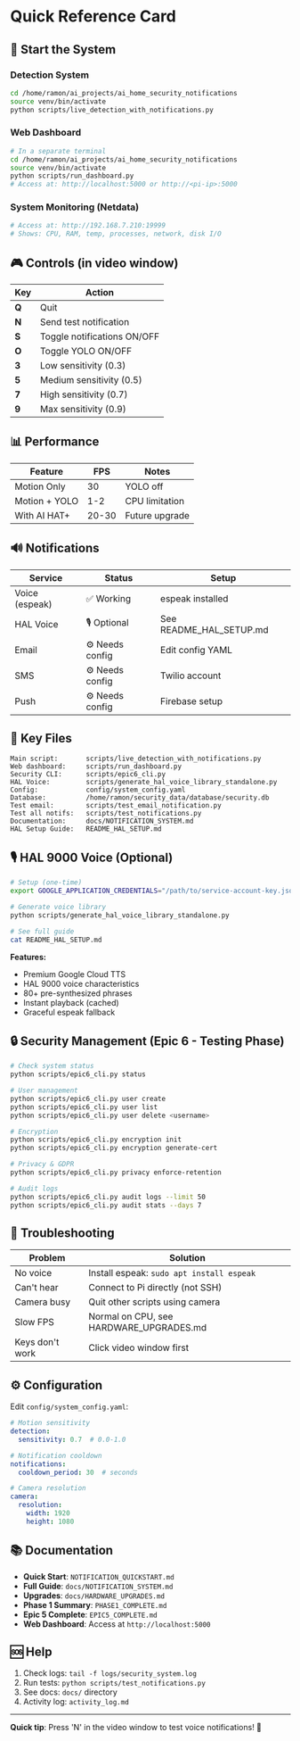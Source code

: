 # Quick Reference Card

## 🚀 Start the System

### Detection System
```bash
cd /home/ramon/ai_projects/ai_home_security_notifications
source venv/bin/activate
python scripts/live_detection_with_notifications.py
```

### Web Dashboard
```bash
# In a separate terminal
cd /home/ramon/ai_projects/ai_home_security_notifications
source venv/bin/activate
python scripts/run_dashboard.py
# Access at: http://localhost:5000 or http://<pi-ip>:5000
```

### System Monitoring (Netdata)
```bash
# Access at: http://192.168.7.210:19999
# Shows: CPU, RAM, temp, processes, network, disk I/O
```

## 🎮 Controls (in video window)

| Key | Action |
|-----|--------|
| **Q** | Quit |
| **N** | Send test notification |
| **S** | Toggle notifications ON/OFF |
| **O** | Toggle YOLO ON/OFF |
| **3** | Low sensitivity (0.3) |
| **5** | Medium sensitivity (0.5) |
| **7** | High sensitivity (0.7) |
| **9** | Max sensitivity (0.9) |

## 📊 Performance

| Feature | FPS | Notes |
|---------|-----|-------|
| Motion Only | 30 | YOLO off |
| Motion + YOLO | 1-2 | CPU limitation |
| With AI HAT+ | 20-30 | Future upgrade |

## 🔊 Notifications

| Service | Status | Setup |
|---------|--------|-------|
| Voice (espeak) | ✅ Working | espeak installed |
| HAL Voice | 🎙️ Optional | See README_HAL_SETUP.md |
| Email | ⚙️ Needs config | Edit config YAML |
| SMS | ⚙️ Needs config | Twilio account |
| Push | ⚙️ Needs config | Firebase setup |

## 📁 Key Files

```
Main script:       scripts/live_detection_with_notifications.py
Web dashboard:     scripts/run_dashboard.py
Security CLI:      scripts/epic6_cli.py
HAL Voice:         scripts/generate_hal_voice_library_standalone.py
Config:            config/system_config.yaml
Database:          /home/ramon/security_data/database/security.db
Test email:        scripts/test_email_notification.py
Test all notifs:   scripts/test_notifications.py
Documentation:     docs/NOTIFICATION_SYSTEM.md
HAL Setup Guide:   README_HAL_SETUP.md
```

## 🎙️ HAL 9000 Voice (Optional)

```bash
# Setup (one-time)
export GOOGLE_APPLICATION_CREDENTIALS="/path/to/service-account-key.json"

# Generate voice library
python scripts/generate_hal_voice_library_standalone.py

# See full guide
cat README_HAL_SETUP.md
```

**Features:**
- Premium Google Cloud TTS
- HAL 9000 voice characteristics
- 80+ pre-synthesized phrases
- Instant playback (cached)
- Graceful espeak fallback

## 🔒 Security Management (Epic 6 - Testing Phase)

```bash
# Check system status
python scripts/epic6_cli.py status

# User management
python scripts/epic6_cli.py user create
python scripts/epic6_cli.py user list
python scripts/epic6_cli.py user delete <username>

# Encryption
python scripts/epic6_cli.py encryption init
python scripts/epic6_cli.py encryption generate-cert

# Privacy & GDPR
python scripts/epic6_cli.py privacy enforce-retention

# Audit logs
python scripts/epic6_cli.py audit logs --limit 50
python scripts/epic6_cli.py audit stats --days 7
```

## 🐛 Troubleshooting

| Problem | Solution |
|---------|----------|
| No voice | Install espeak: `sudo apt install espeak` |
| Can't hear | Connect to Pi directly (not SSH) |
| Camera busy | Quit other scripts using camera |
| Slow FPS | Normal on CPU, see HARDWARE_UPGRADES.md |
| Keys don't work | Click video window first |

## ⚙️ Configuration

Edit `config/system_config.yaml`:

```yaml
# Motion sensitivity
detection:
  sensitivity: 0.7  # 0.0-1.0

# Notification cooldown
notifications:
  cooldown_period: 30  # seconds

# Camera resolution
camera:
  resolution:
    width: 1920
    height: 1080
```

## 📚 Documentation

- **Quick Start**: `NOTIFICATION_QUICKSTART.md`
- **Full Guide**: `docs/NOTIFICATION_SYSTEM.md`
- **Upgrades**: `docs/HARDWARE_UPGRADES.md`
- **Phase 1 Summary**: `PHASE1_COMPLETE.md`
- **Epic 5 Complete**: `EPIC5_COMPLETE.md`
- **Web Dashboard**: Access at `http://localhost:5000`

## 🆘 Help

1. Check logs: `tail -f logs/security_system.log`
2. Run tests: `python scripts/test_notifications.py`
3. See docs: `docs/` directory
4. Activity log: `activity_log.md`

---

**Quick tip**: Press 'N' in the video window to test voice notifications! 🤖

